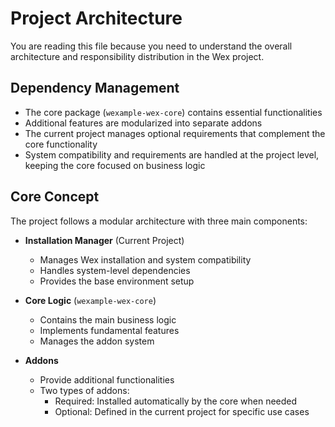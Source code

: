 # Project Architecture

You are reading this file because you need to understand the overall architecture and responsibility distribution in the Wex project.

## Dependency Management

- The core package (`wexample-wex-core`) contains essential functionalities
- Additional features are modularized into separate addons
- The current project manages optional requirements that complement the core functionality
- System compatibility and requirements are handled at the project level, keeping the core focused on business logic

## Core Concept

The project follows a modular architecture with three main components:

- **Installation Manager** (Current Project)
  - Manages Wex installation and system compatibility
  - Handles system-level dependencies
  - Provides the base environment setup

- **Core Logic** (`wexample-wex-core`)
  - Contains the main business logic
  - Implements fundamental features
  - Manages the addon system

- **Addons**
  - Provide additional functionalities
  - Two types of addons:
    - Required: Installed automatically by the core when needed
     - Optional: Defined in the current project for specific use cases
